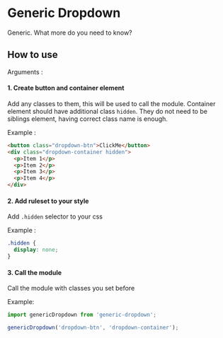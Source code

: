 # Generic Dropdown

Generic. What more do you need to know?

## How to use

Arguments :

#### 1. Create button and container element

Add any classes to them, this will be used to call the module.
Container element should have additional class `hidden`.
They do not need to be siblings element, having correct class name is enough.

Example :

```html
<button class="dropdown-btn">ClickMe</button>
<div class="dropdown-container hidden">
  <p>Item 1</p>
  <p>Item 2</p>
  <p>Item 3</p>
  <p>Item 4</p>
</div>
```

#### 2. Add ruleset to your style

Add `.hidden` selector to your css

Example :

```css
.hidden {
  display: none;
}
```

#### 3. Call the module

Call the module with classes you set before

Example:

```js
import genericDropdown from 'generic-dropdown';

genericDropdown('dropdown-btn', 'dropdown-container');
```
